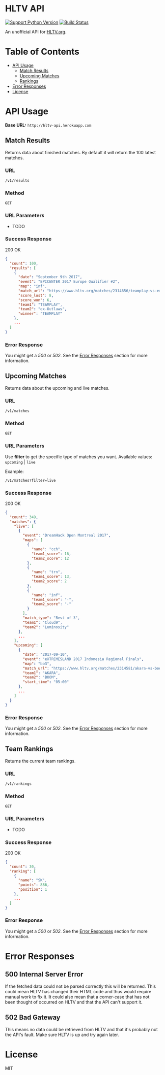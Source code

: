 # HLTV API
[![Support Python Version](https://img.shields.io/badge/python-3.6-blue.svg)](https://img.shields.io/badge/python-3.6-blue.svg) [![Build Status](https://travis-ci.org/simeg/hltv-api.svg?branch=master)](https://travis-ci.org/simeg/hltv-api)

An unofficial API for [HLTV.org](HLTV.org).

# Table of Contents
- [API Usage](#api-usage)
    - [Match Results](#match-results)
    - [Upcoming Matches](#upcoming-matches)
    - [Rankings](#team-rankings)
- [Error Responses](#error-responses)
- [License](#license)

# API Usage
**Base URL:** `http://hltv-api.herokuapp.com`


## Match Results
Returns data about finished matches. By default it will return the 100 latest matches.

### URL
`/v1/results`

### Method
`GET`

### URL Parameters
- TODO

### Success Response
200 OK
```json
{
  "count": 100,
  "results": [
    {
      "date": "September 9th 2017",
      "event": "EPICENTER 2017 Europe Qualifier #2",
      "map": "inf",
      "match_url": "https://www.hltv.org/matches/2314656/teamplay-vs-ex-outlaws-epicenter-2017-europe-qualifier-2",
      "score_lost": 8,
      "score_won": 6,
      "team1": "TEAMPLAY",
      "team2": "ex-Outlaws",
      "winner": "TEAMPLAY"
    },
    ...
  ]
}
```

### Error Response
You might get a _500_ or _502_. See the [Error Responses](#error-responses) section for more information.


## Upcoming Matches
Returns data about the upcoming and live matches.

### URL
`/v1/matches`

### Method
`GET`

### URL Parameters
Use **filter** to get the specific type of matches you want.
Available values: `upcoming` | `live`

Example:
```
/v1/matches?filter=live
```

### Success Response
200 OK
```json
{
  "count": 349,
  "matches": {
    "live": [
      {
        "event": "DreamHack Open Montreal 2017",
        "maps": [
          {
            "name": "cch",
            "team1_score": 16,
            "team2_score": 12
          },
          {
            "name": "trn",
            "team1_score": 13,
            "team2_score": 2
          },
          {
            "name": "inf",
            "team1_score": "-",
            "team2_score": "-"
          }
        ],
        "match_type": "Best of 3",
        "team1": "Cloud9",
        "team2": "Luminosity"
      },
      ...
    ],
    "upcoming": [
      {
        "date": "2017-09-10",
        "event": "eXTREMESLAND 2017 Indonesia Regional Finals",
        "map": "bo3",
        "match_url": "https://www.hltv.org/matches/2314581/akara-vs-boom-extremesland-2017-indonesia-regional-finals",
        "team1": "AKARA",
        "team2": "BOOM",
        "start_time": "05:00"
      },
      ...
    ]
  }
}
```

### Error Response
You might get a _500_ or _502_. See the [Error Responses](#error-responses) section for more information.


## Team Rankings
Returns the current team rankings.

### URL
`/v1/rankings`

### Method
`GET`

### URL Parameters
- TODO

### Success Response
200 OK
```json
{
  "count": 30,
  "ranking": [
    {
      "name": "SK",
      "points": 886,
      "position": 1
    },
    ...
  ]
}
```

### Error Response
You might get a _500_ or _502_. See the [Error Responses](#error-responses) section for more information.

# Error Responses
## 500 Internal Server Error
If the fetched data could not be parsed correctly this will be returned. This could mean HLTV has changed their HTML code and thus would require manual work to fix it. It could also mean that a corner-case that has not been thought of occurred on HLTV and that the API can't support it.
## 502 Bad Gateway
This means no data could be retrieved from HLTV and that it's probably not the API's fault. Make sure HLTV is up and try again later.

# License
MIT
